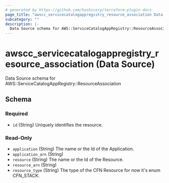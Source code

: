 ```yaml
---
# generated by https://github.com/hashicorp/terraform-plugin-docs
page_title: "awscc_servicecatalogappregistry_resource_association Data Source - terraform-provider-awscc"
subcategory: ""
description: |-
  Data Source schema for AWS::ServiceCatalogAppRegistry::ResourceAssociation
---
```


# awscc_servicecatalogappregistry_resource_association (Data Source)

Data Source schema for AWS::ServiceCatalogAppRegistry::ResourceAssociation



<!-- schema generated by tfplugindocs -->
## Schema

### Required

- `id` (String) Uniquely identifies the resource.

### Read-Only

- `application` (String) The name or the Id of the Application.
- `application_arn` (String)
- `resource` (String) The name or the Id of the Resource.
- `resource_arn` (String)
- `resource_type` (String) The type of the CFN Resource for now it's enum CFN_STACK.



